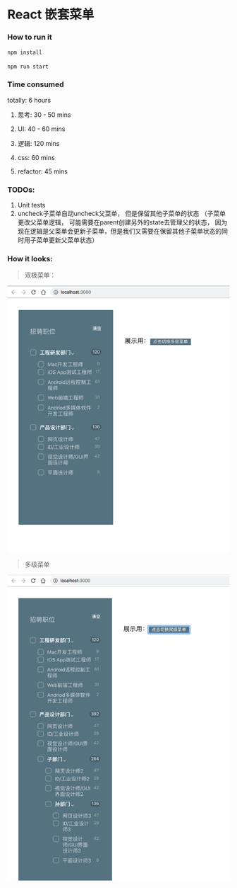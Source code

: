 # React 嵌套菜单

### How to run it

```
npm install

npm run start
```


### Time consumed

totally: 6 hours

1. 思考: 30 - 50 mins

2. UI: 40 - 60 mins

3. 逻辑: 120 mins

4. css: 60 mins

5. refactor: 45 mins


### TODOs:

1. Unit tests
2. uncheck子菜单自动uncheck父菜单， 但是保留其他子菜单的状态 （子菜单更改父菜单逻辑， 可能需要在parent创建另外的state去管理父的状态， 因为现在逻辑是父菜单会更新子菜单，但是我们又需要在保留其他子菜单状态的同时用子菜单更新父菜单状态）

### How it looks:

> 双极菜单：

![](single.png)

> 多级菜单

![](multiple.png)
